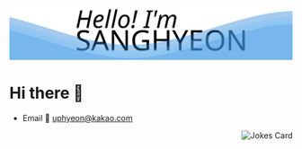 <p align='cneter'>
  <img src='https://raw.githubusercontent.com/4anghyeon/4anghyeon/8957f47d343ec257e9c5d8d572e840e1e0c668a3/background.svg' />
</div>

</p>

# Hi there 👋

- Email 📧 uphyeon@kakao.com


<img align='right' src="https://readme-jokes.vercel.app/api?bgColor=transparent&borderColor=%23339af0&qColor=%23a5d8ff&aColor=%234dabf7&textColor=%234dabf7" alt="Jokes Card" />

